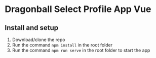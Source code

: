 # Dragonball Select Profile App Vue

## Install and setup

1. Download/clone the repo
2. Run the command `npm install` in the root folder
3. Run the command `npm run serve` in the root folder to start the app